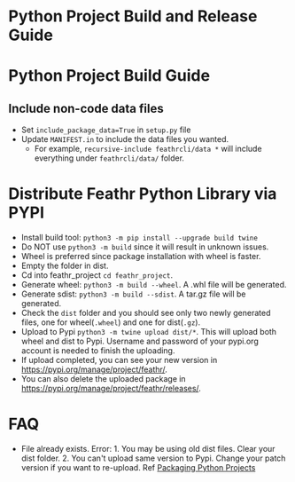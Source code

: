 # Python Project Build and Release Guide

# Python Project Build Guide

## Include non-code data files

- Set `include_package_data=True` in `setup.py` file
- Update `MANIFEST.in` to include the data files you wanted.
  - For example, `recursive-include feathrcli/data *` will include everything under `feathrcli/data/` folder.

# Distribute Feathr Python Library via PYPI

- Install build tool: `python3 -m pip install --upgrade build twine`
- Do NOT use `python3 -m build` since it will result in unknown issues.
- Wheel is preferred since package installation with wheel is faster.
- Empty the folder in dist.
- Cd into feathr_project `cd feathr_project`.
- Generate wheel: `python3 -m build --wheel`. A .whl file will be generated.
- Generate sdist: `python3 -m build --sdist`. A tar.gz file will be generated.
- Check the `dist` folder and you should see only two newly generated files, one for wheel(`.wheel`) and one for dist(`.gz`).
- Upload to Pypi `python3 -m twine upload dist/*`. This will upload both wheel and dist to Pypi. Username and password
  of your pypi.org account is needed to finish the uploading.
- If upload completed, you can see your new version in https://pypi.org/manage/project/feathr/.
- You can also delete the uploaded package in https://pypi.org/manage/project/feathr/releases/.

# FAQ

- File already exists. Error: 1. You may be using old dist files. Clear your dist folder. 2. You can't upload same version to Pypi. Change your patch version if you want to re-upload.
  Ref [Packaging Python Projects](https://packaging.python.org/en/latest/tutorials/packaging-projects/)

